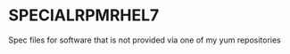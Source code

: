 SPECIALRPMRHEL7
===============

Spec files for software that is not provided via one of my yum repositories
